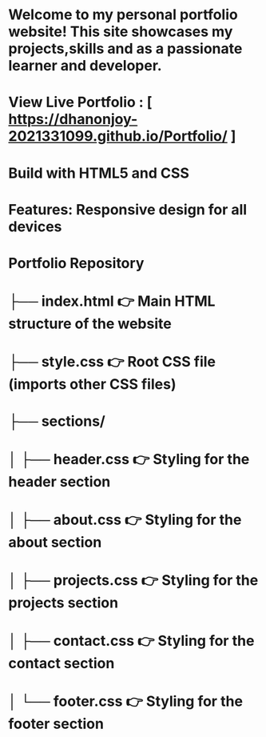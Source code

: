 # Welcome to my personal portfolio website! This site showcases my projects,skills and as a passionate learner and developer.
# View Live Portfolio : [ https://dhanonjoy-2021331099.github.io/Portfolio/ ]
# Build with HTML5 and CSS
# Features: Responsive design for all devices
#
# Portfolio Repository
# ├── index.html             👉 Main HTML structure of the website
# ├── style.css              👉 Root CSS file (imports other CSS files)
# ├── sections/
# │   ├── header.css         👉 Styling for the header section
# │   ├── about.css          👉 Styling for the about section
# │   ├── projects.css       👉 Styling for the projects section
# │   ├── contact.css        👉 Styling for the contact section
# │   └── footer.css         👉 Styling for the footer section

